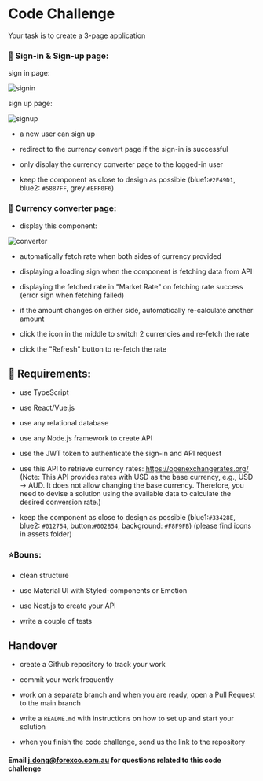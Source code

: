 # Code Challenge

Your task is to create a 3-page application

### 📄 Sign-in & Sign-up page:

sign in page:

![signin](https://raw.githubusercontent.com/forexco/code-challenge-2/main/design/signin.png)

sign up page:

![signup](https://raw.githubusercontent.com/forexco/code-challenge-2/main/design/signup.png)

- a new user can sign up

- redirect to the currency convert page if the sign-in is successful

- only display the currency converter page to the logged-in user

- keep the component as close to design as possible (blue1:`#2F49D1`, blue2: `#5887FF`, grey:`#EFF0F6`)

### 📄 Currency converter page:

- display this component:

![converter](https://raw.githubusercontent.com/forexco/code-challenge-2/main/design/converter.png)

- automatically fetch rate when both sides of currency provided

- displaying a loading sign when the component is fetching data from API

- displaying the fetched rate in "Market Rate" on fetching rate success (error sign when fetching failed)

- if the amount changes on either side, automatically re-calculate another amount

- click the icon in the middle to switch 2 currencies and re-fetch the rate

- click the "Refresh" button to re-fetch the rate

## 🎯 Requirements:

- use TypeScript

- use React/Vue.js

- use any relational database

- use any Node.js framework to create API

- use the JWT token to authenticate the sign-in and API request

- use this API to retrieve currency rates: https://openexchangerates.org/ (Note: This API provides rates with USD as the base currency, e.g., USD -> AUD. It does not allow changing the base currency. Therefore, you need to devise a solution using the available data to calculate the desired conversion rate.)

- keep the component as close to design as possible (blue1:`#33428E`, blue2: `#012754`, button:`#002854`, background: `#F8F9FB`) (please find icons in assets folder)

### ⭐Bouns:

- clean structure

- use Material UI with Styled-components or Emotion

- use Nest.js to create your API

- write a couple of tests

## Handover

- create a Github repository to track your work

- commit your work frequently

- work on a separate branch and when you are ready, open a Pull Request to the main branch

- write a `README.md` with instructions on how to set up and start your solution

- when you finish the code challenge, send us the link to the repository

#### Email [j.dong@forexco.com.au](mailto:j.dong@forexco.com.au) for questions related to this code challenge
